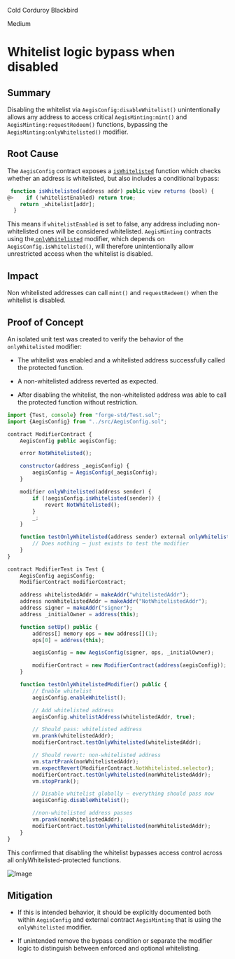 Cold Corduroy Blackbird

Medium

# Whitelist logic bypass when disabled

## Summary
Disabling the whitelist via `AegisConfig:disableWhitelist()` unintentionally allows any address to access critical `AegisMinting:mint()` and `AegisMinting:requestRedeem()` functions, bypassing the `AegisMinting:onlyWhitelisted()` modifier.

## Root Cause
The `AegisConfig` contract exposes a [`isWhitelisted`](https://github.com/sherlock-audit/2025-04-aegis-op-grant/blob/main/aegis-contracts/contracts/AegisConfig.sol#L42) function which checks whether an address is whitelisted, but also includes a conditional bypass:
```javascript
 function isWhitelisted(address addr) public view returns (bool) {
@>    if (!whitelistEnabled) return true; 
    return _whitelist[addr];
  }
```

This means if `whitelistEnabled` is set to false, any address  including non-whitelisted ones will be considered whitelisted.  `AegisMinting` contracts using the[ `onlyWhitelisted`](https://github.com/sherlock-audit/2025-04-aegis-op-grant/blob/main/aegis-contracts/contracts/AegisMinting.sol#L140
) modifier, which depends on `AegisConfig.isWhitelisted()`, will therefore unintentionally allow unrestricted access when the whitelist is disabled.

## Impact
 Non whitelisted addresses can call `mint()` and `requestRedeem()` when the whitelist is disabled.

## Proof of Concept
An isolated unit test was created to verify the behavior of the `onlyWhitelisted` modifier:

- The whitelist was enabled and a whitelisted address successfully called the protected function.

- A non-whitelisted address reverted as expected.

- After disabling the whitelist, the non-whitelisted address was able to call the protected function without restriction.
```javascript
import {Test, console} from "forge-std/Test.sol";
import {AegisConfig} from "../src/AegisConfig.sol";

contract ModifierContract {
    AegisConfig public aegisConfig;

    error NotWhitelisted();

    constructor(address _aegisConfig) {
        aegisConfig = AegisConfig(_aegisConfig);
    }

    modifier onlyWhitelisted(address sender) {
        if (!aegisConfig.isWhitelisted(sender)) {
            revert NotWhitelisted();
        }
        _;
    }

    function testOnlyWhitelisted(address sender) external onlyWhitelisted(sender) {
        // Does nothing — just exists to test the modifier
    }
}

contract ModifierTest is Test {
    AegisConfig aegisConfig;
    ModifierContract modifierContract;

    address whitelistedAddr = makeAddr("whitelistedAddr");
    address nonWhitelistedAddr = makeAddr("NotWhitelistedAddr");
    address signer = makeAddr("signer");
    address _initialOwner = address(this);

    function setUp() public {
        address[] memory ops = new address[](1);
        ops[0] = address(this);

        aegisConfig = new AegisConfig(signer, ops, _initialOwner);

        modifierContract = new ModifierContract(address(aegisConfig));
    }

    function testOnlyWhitelistedModifier() public {
        // Enable whitelist
        aegisConfig.enableWhitelist();

        // Add whitelisted address
        aegisConfig.whitelistAddress(whitelistedAddr, true);

        // Should pass: whitelisted address
        vm.prank(whitelistedAddr);
        modifierContract.testOnlyWhitelisted(whitelistedAddr);

        // Should revert: non-whitelisted address
        vm.startPrank(nonWhitelistedAddr);
        vm.expectRevert(ModifierContract.NotWhitelisted.selector);
        modifierContract.testOnlyWhitelisted(nonWhitelistedAddr);
        vm.stopPrank();

        // Disable whitelist globally — everything should pass now
        aegisConfig.disableWhitelist();

        //non-whitelisted address passes
        vm.prank(nonWhitelistedAddr);
        modifierContract.testOnlyWhitelisted(nonWhitelistedAddr);
    }
}
```
This confirmed that disabling the whitelist bypasses access control across all onlyWhitelisted-protected functions.

![Image](https://sherlock-files.ams3.digitaloceanspaces.com/gh-images/a24b72cc-b764-48b0-9009-69c6eb40ccab)

## Mitigation
- If this is intended behavior, it should be explicitly documented both within `AegisConfig` and external contract `AegisMinting` that is using the `onlyWhitelisted` modifier.

- If unintended remove the bypass condition or separate the modifier logic to distinguish between enforced and optional whitelisting.